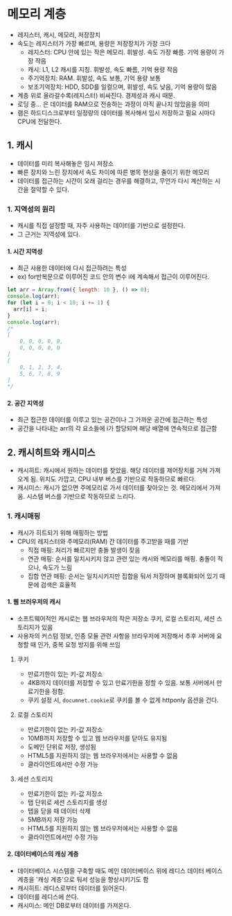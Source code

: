 # 메모리 계층

- 레지스터, 캐시, 메모리, 저장장치
- 속도는 레지스터가 가장 빠르며, 용량은 저장장치가 가장 크다
  - 레지스터: CPU 안에 있는 작은 메모리. 휘발성. 속도 가장 빠름. 기억 용량이 가장 작음
  - 캐시: L1, L2 캐시를 지칭. 휘발성, 속도 빠름, 기억 용량 작음
  - 주기억장치: RAM. 휘발성, 속도 보통, 기억 용량 보통
  - 보조기억장치: HDD, SDD를 일컬으며, 휘발성, 속도 낮음, 기억 용량이 많음
- 계층 위로 올라갈수록(레지스터) 비싸진다. 경제성과 캐시 때문.
- 로딩 중... 은 데이터를 RAM으로 전송하는 과정이 아직 끝나지 않았음을 의미
- 램은 하드디스크로부터 일정량의 데이터를 복사해서 임시 저장하고 필요 시마다 CPU에 전달한다.

## 1. 캐시

- 데이터를 미리 복사해놓은 임시 저장소
- 빠른 장치와 느린 장치에서 속도 차이에 따른 병목 현상을 줄이기 위한 메모리
- 데이터를 접근하는 시간이 오래 걸리는 경우를 해결하고, 무언가 다시 계산하는 시간을 절약할 수 있다.

### 1. 지역성의 원리

- 캐시를 직접 설정할 때, 자주 사용하는 데이터를 기반으로 설정한다.
- 그 근거는 지역성에 있다.

#### 1. 시간 지역성

- 최근 사용한 데이터에 다시 접근하려는 특성
- ex) for반복문으로 이루어진 코드 안의 변수 i에 계속해서 접근이 이루어진다.

```js
let arr = Array.from({ length: 10 }, () => 0);
console.log(arr);
for (let i = 0; i < 10; i += 1) {
  arr[i] = i;
}
console.log(arr);
/*
[
    0, 0, 0, 0, 0,
    0, 0, 0, 0, 0
]
[
    0, 1, 2, 3, 4,
    5, 6, 7, 8, 9
]
*/
```

#### 2. 공간 지역성

- 최근 접근한 데이터를 이루고 있는 공간이나 그 가까운 공간에 접근하는 특성
- 공간을 나타내는 arr의 각 요소들에 i가 할당되며 해당 배열에 연속적으로 접근함

## 2. 캐시히트와 캐시미스

- 캐시히트: 캐시에서 원하는 데이터를 찾았음. 해당 데이터를 제어장치를 거쳐 가져오게 됨. 위치도 가깝고, CPU 내부 버스를 기반으로 작동하므로 빠르다.
- 캐시미스: 캐시가 없으면 주메모리로 가서 데이터를 찾아오는 것. 메모리에서 가져옴. 시스템 버스를 기반으로 작동하므로 느리다.

### 1. 캐시매핑

- 캐시가 히트되기 위해 매핑하는 방법
- CPU의 레지스터와 주메모리(RAM) 간 데이터를 주고받을 때를 기반
  - 직접 매핑: 처리가 빠르지만 충돌 발생이 잦음
  - 연관 매핑: 순서를 일치시키지 않고 관련 있는 캐시와 메모리를 매핑. 충돌이 적으나, 속도가 느림
  - 집합 연관 매핑: 순서는 일치시키지만 집합을 둬서 저장하며 블록화되어 있기 때문에 검색은 효율적

#### 1. 웹 브러우저의 캐시

- 소프트웨어적인 캐시로는 웹 브라우저의 작은 저장소 쿠키, 로컬 스토리지, 세션 스토리지가 있음
- 사용자의 커스텀 정보, 인증 모듈 관련 사항을 브라우저에 저장해서 추후 서버에 요청할 때 인가, 중복 요청 방지를 위해 쓰임

1. 쿠키

   - 만료기한이 있는 키-값 저장소
   - 4KB까지 데이터를 저장할 수 있고 만료기한을 정할 수 있음. 보통 서버에서 만료기한을 정함.
   - 쿠키 설정 시, `documnet.cookie`로 쿠키를 볼 수 없게 httponly 옵션을 건다.

2. 로컬 스토리지

   - 만료기한이 없는 키-값 저장소
   - 10MB까지 저장할 수 있고 웹 브라우저를 닫아도 유지됨
   - 도메인 단위로 저장, 생성됨
   - HTML5를 지원하지 않는 웹 브라우저에서는 사용할 수 없음
   - 클라이언트에서만 수정 가능

3. 세션 스토리지
   - 만료기한이 없는 키-값 저장소
   - 탭 단위로 세션 스토리지를 생성
   - 탭을 닫을 때 데이터 삭제
   - 5MB까지 저장 가능
   - HTML5를 지원하지 않는 웹 브라우저에서는 사용할 수 없음
   - 클라이언트에서만 수정 가능

#### 2. 데이터베이스의 캐싱 계층

- 데이터베이스 시스템을 구축할 때도 메인 데이터베이스 위에 레디스 데이터 베이스 계층을 '캐싱 계층'으로 둬서 성능을 향상시키기도 함
- 캐시히트: 레디스로부터 데이터를 읽어온다.
- 데이터를 레디스에 쓴다.
- 캐시미스: 메인 DB로부터 데이터를 가져온다.
